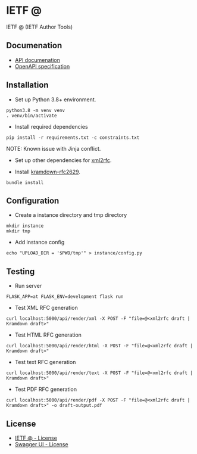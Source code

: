 # IETF @
IETF @ (IETF Author Tools)

## Documenation

* [API documenation](https://at.fq.nz/)
* [OpenAPI specification](api.yml)

## Installation

* Set up Python 3.8+ environment.
```
python3.8 -m venv venv
. venv/bin/activate
```

* Install required dependencies
```
pip install -r requirements.txt -c constraints.txt
```

NOTE: Known issue with Jinja conflict.

* Set up other dependencies for [xml2rfc](https://pypi.org/project/xml2rfc/).

* Install [kramdown-rfc2629](https://github.com/cabo/kramdown-rfc2629).

```
bundle install
```

## Configuration

* Create a instance directory and tmp directory
```
mkdir instance
mkdir tmp
```

* Add instance config

```
echo "UPLOAD_DIR = '$PWD/tmp'" > instance/config.py
```

## Testing

* Run server

```
FLASK_APP=at FLASK_ENV=development flask run
```

* Test XML RFC generation
```
curl localhost:5000/api/render/xml -X POST -F "file=@<xml2rfc draft | Kramdown draft>"
```

* Test HTML RFC generation
```
curl localhost:5000/api/render/html -X POST -F "file=@<xml2rfc draft | Kramdown draft>"
```

* Test text RFC generation
```
curl localhost:5000/api/render/text -X POST -F "file=@<xml2rfc draft | Kramdown draft>"
```

* Test PDF RFC generation
```
curl localhost:5000/api/render/pdf -X POST -F "file=@<xml2rfc draft | Kramdown draft>" -o draft-output.pdf
```

## License

* [IETF @ - License](LICENSE)
* [Swagger UI - License](docs/LICENSE)
